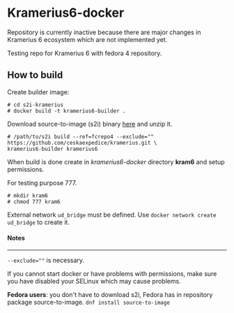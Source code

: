 # Kramerius6-docker

Repository is currently inactive because there are major changes in Kramerius 6 ecosystem which are not implemented yet.

Testing repo for Kramerius 6 with fedora 4 repository.

## How to build

Create builder image: 

```
# cd s2i-kramerius
# docker build -t kramerius6-builder .
```
Download source-to-image (s2i) binary
[here](https://github.com/openshift/source-to-image/releases) and unzip it.

```
# /path/to/s2i build --ref=fcrepo4 --exclude="" https://github.com/ceskaexpedice/kramerius.git \ 
kramerius6-builder kramerius6
```
When build is done create in *kramerius6-docker* directory **kram6** and setup permissions.

For testing purpose 777.

```
# mkdir kram6
# chmod 777 kram6
```

External network `ud_bridge` must be defined. Use `docker network create ud_bridge` to create it.

#### Notes

---

` --exclude="" ` is necessary.

If you cannot start docker or have problems with permissions, make sure you have disabled your SELinux which may cause problems.

**Fedora users**: you don't have to download s2i, Fedora has in repository package source-to-image. ` dnf install source-to-image `
